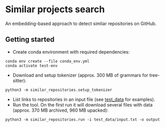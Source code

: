 # Similar projects search

An embedding-based approach to detect simliar repositories on GitHub.

## Getting started

* Create conda environment with required dependencies:

```shell script
conda env create --file conda_env.yml
conda activate test-env
```

* Download and setup tokenizer (approx. 300 MB of grammars for tree-sitter):

```shell script
python3 -m similar_repositories.setup_tokenizer
```

* List links to repositories in an input file (see [test_data](test_data) for examples).
* Run the tool. On the first run it will download several files with data (approx. 370 MB archived, 960 MB upacked):
```shell script
python3 -m similar_repositories.run -i test_data/input.txt -o output
```
